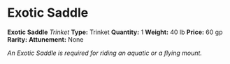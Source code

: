 # Exotic Saddle

**Exotic Saddle**
_Trinket_
**Type:** Trinket
**Quantity:** 1
**Weight:** 40 lb
**Price:** 60 gp
**Rarity:** 
**Attunement:** None

*An Exotic Saddle is required for riding an aquatic or a flying mount.*